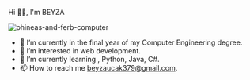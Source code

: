Hi 👋👋, I'm BEYZA

 ![phineas-and-ferb-computer](https://github.com/user-attachments/assets/43b308f3-9c01-423c-abf6-20c4d7dfdad2)
 
- 🔭 I’m currently in the final year of my Computer Engineering degree.
- 👀 I’m interested in web development.
- 🌱 I’m currently learning , Python, Java, C#.
- 📫 How to reach me beyzaucak379@gmail.com.


<!---
ucakbeyza/ucakbeyza is a ✨ special ✨ repository because its `README.md` (this file) appears on your GitHub profile.
You can click the Preview link to take a look at your changes.
--->
